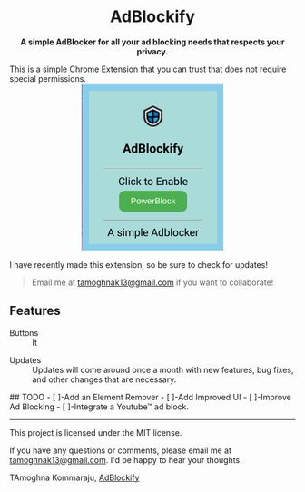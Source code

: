 <div align="center">
  <h1>
    AdBlockify
  </h1>

  <p>
    <strong>A simple AdBlocker for all your ad blocking needs that respects your privacy.</strong>
  </p>
</div>
This is a simple Chrome Extension that you can trust that does not require special permissions.
<div align="center">
  <a href="https://github.com/TamoghnaK13/AdBlockify">
    <img src="icon.png" alt="AdBlockify">
  </a>
</div>

I have recently made this extension, so be sure to check for updates!
>Email me at tamoghnak13@gmail.com if you want to collaborate!

## Features

<dl>
  <dt>Buttons</dt>
  <dd>
    It 
  </dd>
</dl>

<dl>
  <dt>Updates</dt>
  <dd>
Updates will come around once a month with new features, bug fixes, and other changes that are necessary.
  </dd>
</dl>
## TODO
- [ ]-Add an Element Remover
- [ ]-Add Improved UI
- [ ]-Improve Ad Blocking
- [ ]-Integrate a Youtube™ ad block.


-----------
This project is licensed under the MIT license. 

If you have any questions or comments, please email me at tamoghnak13@gmail.com. I'd be happy to hear your thoughts.


TAmoghna Kommaraju, [AdBlockify](https://www.emailthis.me)
